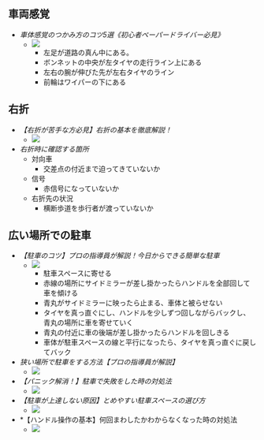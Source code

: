 
## 車両感覚

- *車体感覚のつかみ方のコツ5選《初心者ペーパードライバー必見》*
    - [![](https://img.youtube.com/vi/5FcoJNQuGL0/0.jpg)](https://www.youtube.com/watch?v=5FcoJNQuGL0)
        - 左足が道路の真ん中にある。
        - ボンネットの中央が左タイヤの走行ライン上にある
        - 左右の腕が伸びた先が左右タイヤのライン
        - 前輪はワイパーの下にある


## 右折

- *【右折が苦手な方必見】右折の基本を徹底解説！*
    - [![](https://img.youtube.com/vi/coMpgzExxR0/0.jpg)](https://www.youtube.com/watch?v=coMpgzExxR0)
- *右折時に確認する箇所*
    - 対向車
        - 交差点の付近まで迫ってきていないか
    - 信号
        - 赤信号になっていないか
    - 右折先の状況
        - 横断歩道を歩行者が渡っていないか

## 広い場所での駐車

- *【駐車のコツ】プロの指導員が解説！今日からできる簡単な駐車*
    - [![](https://img.youtube.com/vi/WTbiWeD7KMM/0.jpg)](https://www.youtube.com/watch?v=WTbiWeD7KMM)
        - 駐車スペースに寄せる
        - 赤線の場所にサイドミラーが差し掛かったらハンドルを全部回して車を傾ける
        - 青丸がサイドミラーに映ったら止まる、車体と被らせない
        - タイヤを真っ直ぐにし、ハンドルを少しずつ回しながらバックし、青丸の場所に車を寄せていく
        - 青丸の付近に車の後端が差し掛かったらハンドルを回しきる
        - 車体が駐車スペースの線と平行になったら、タイヤを真っ直ぐに戻してバック
- *狭い場所で駐車をする方法【プロの指導員が解説】*
    - [![](https://img.youtube.com/vi/_iTyKzwvyv4/0.jpg)](https://www.youtube.com/watch?v=_iTyKzwvyv4)
- *【パニック解消！】駐車で失敗をした時の対処法*
    - [![](https://img.youtube.com/vi/WTbiWeD7KMM/0.jpg)](https://www.youtube.com/watch?v=WTbiWeD7KMM)
- *【駐車が上達しない原因】とめやすい駐車スペースの選び方*
    - [![](https://img.youtube.com/vi/EGsq6sPJuU4/0.jpg)](https://www.youtube.com/watch?v=EGsq6sPJuU4)
- *【ハンドル操作の基本】何回まわしたかわからなくなった時の対処法
    - [![](https://img.youtube.com/vi/sCH3-sEyuZ4/0.jpg)](https://www.youtube.com/watch?v=sCH3-sEyuZ4)
